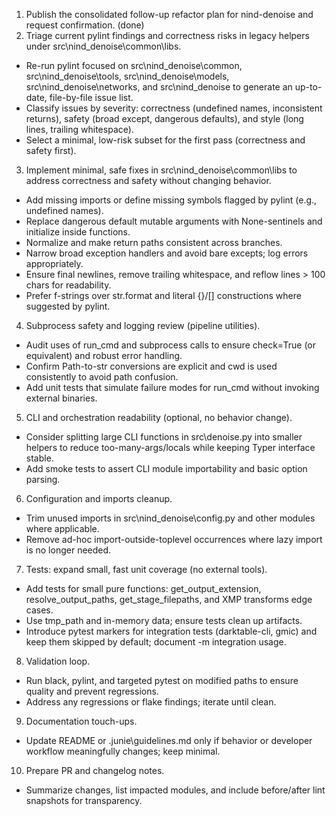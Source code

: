 1. Publish the consolidated follow-up refactor plan for nind-denoise and request confirmation. (done)
2. Triage current pylint findings and correctness risks in legacy helpers under src\nind_denoise\common\libs.

- Re-run pylint focused on src\nind_denoise\common, src\nind_denoise\tools, src\nind_denoise\models, src\nind_denoise\networks, and
  src\nind_denoise to generate an up-to-date, file-by-file issue list.
- Classify issues by severity: correctness (undefined names, inconsistent returns), safety (broad except, dangerous
  defaults), and style (long lines, trailing whitespace).
- Select a minimal, low-risk subset for the first pass (correctness and safety first).

3. Implement minimal, safe fixes in src\nind_denoise\common\libs to address correctness and safety without changing
   behavior.

- Add missing imports or define missing symbols flagged by pylint (e.g., undefined names).
- Replace dangerous default mutable arguments with None-sentinels and initialize inside functions.
- Normalize and make return paths consistent across branches.
- Narrow broad exception handlers and avoid bare excepts; log errors appropriately.
- Ensure final newlines, remove trailing whitespace, and reflow lines > 100 chars for readability.
- Prefer f-strings over str.format and literal {}/[] constructions where suggested by pylint.

4. Subprocess safety and logging review (pipeline utilities).

- Audit uses of run_cmd and subprocess calls to ensure check=True (or equivalent) and robust error handling.
- Confirm Path-to-str conversions are explicit and cwd is used consistently to avoid path confusion.
- Add unit tests that simulate failure modes for run_cmd without invoking external binaries.

5. CLI and orchestration readability (optional, no behavior change).

- Consider splitting large CLI functions in src\denoise.py into smaller helpers to reduce too-many-args/locals while
  keeping Typer interface stable.
- Add smoke tests to assert CLI module importability and basic option parsing.

6. Configuration and imports cleanup.

- Trim unused imports in src\nind_denoise\config.py and other modules where applicable.
- Remove ad-hoc import-outside-toplevel occurrences where lazy import is no longer needed.

7. Tests: expand small, fast unit coverage (no external tools).

- Add tests for small pure functions: get_output_extension, resolve_output_paths, get_stage_filepaths, and XMP
  transforms edge cases.
- Use tmp_path and in-memory data; ensure tests clean up artifacts.
- Introduce pytest markers for integration tests (darktable-cli, gmic) and keep them skipped by default; document -m
  integration usage.

8. Validation loop.

- Run black, pylint, and targeted pytest on modified paths to ensure quality and prevent regressions.
- Address any regressions or flake findings; iterate until clean.

9. Documentation touch-ups.

- Update README or .junie\guidelines.md only if behavior or developer workflow meaningfully changes; keep minimal.

10. Prepare PR and changelog notes.

- Summarize changes, list impacted modules, and include before/after lint snapshots for transparency.